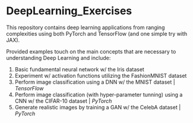 # DeepLearning_Exercises
This repository contains deep learning applications from ranging complexities using both PyTorch and TensorFlow (and one simple try with JAX).

Provided examples touch on the main concepts that are necessary to understanding Deep Learning and include:

  1) Basic fundamental neural network w/ the Iris dataset
  2) Experiment w/ activation functions utilizing the FashionMNIST dataset
  3) Perform image classification using a DNN w/ the MNIST dataset | _TensorFlow_
  4) Perform image classification (with hyper-parameter tunning) using a CNN w/ the CIFAR-10 dataset | _PyTorch_
  5) Generate realistic images by training a GAN w/ the CelebA dataset | _PyTorch_


